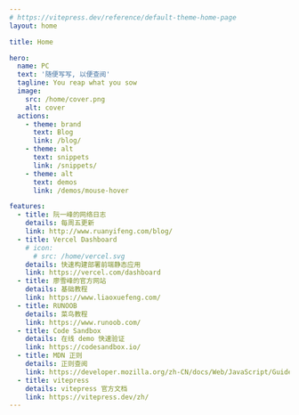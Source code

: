 ```yaml
---
# https://vitepress.dev/reference/default-theme-home-page
layout: home

title: Home

hero:
  name: PC
  text: '随便写写, 以便查阅'
  tagline: You reap what you sow
  image:
    src: /home/cover.png
    alt: cover
  actions:
    - theme: brand
      text: Blog
      link: /blog/
    - theme: alt
      text: snippets
      link: /snippets/
    - theme: alt
      text: demos
      link: /demos/mouse-hover

features:
  - title: 阮一峰的网络日志
    details: 每周五更新
    link: http://www.ruanyifeng.com/blog/
  - title: Vercel Dashboard
    # icon:
      # src: /home/vercel.svg
    details: 快速构建部署前端静态应用
    link: https://vercel.com/dashboard
  - title: 廖雪峰的官方网站
    details: 基础教程
    link: https://www.liaoxuefeng.com/
  - title: RUNOOB
    details: 菜鸟教程
    link: https://www.runoob.com/
  - title: Code Sandbox
    details: 在线 demo 快速验证
    link: https://codesandbox.io/
  - title: MDN 正则
    details: 正则查阅
    link: https://developer.mozilla.org/zh-CN/docs/Web/JavaScript/Guide/Regular_Expressions
  - title: vitepress
    details: vitepress 官方文档
    link: https://vitepress.dev/zh/
---
```

